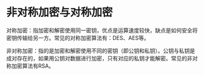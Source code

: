 # 非对称加密与对称加密

对称加密：指加密和解密使用同一密钥，优点是运算速度较快，缺点是如何安全将密钥传输给另一方。常见的对称加密算法有：DES、AES等。

非对称加密：指的是加密和解密使用不同的密钥（即公钥和私钥）。公钥与私钥是成对存在的，如果用公钥对数据进行加密，只有对应的私钥才能解密。常见的非对称加密算法有RSA。
